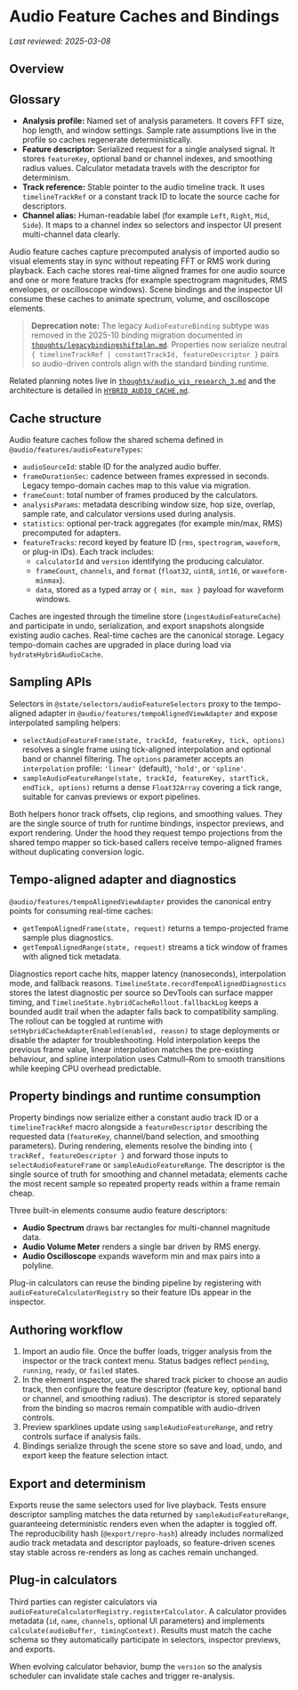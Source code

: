 # Audio Feature Caches and Bindings

_Last reviewed: 2025-03-08_

## Overview

## Glossary

- **Analysis profile:** Named set of analysis parameters.
  It covers FFT size, hop length, and window settings.
  Sample rate assumptions live in the profile so caches regenerate deterministically.
- **Feature descriptor:** Serialized request for a single analysed signal.
  It stores `featureKey`, optional band or channel indexes, and smoothing radius values.
  Calculator metadata travels with the descriptor for determinism.
- **Track reference:** Stable pointer to the audio timeline track.
  It uses `timelineTrackRef` or a constant track ID to locate the source cache for descriptors.
- **Channel alias:** Human-readable label (for example `Left`, `Right`, `Mid`, `Side`).
  It maps to a channel index so selectors and inspector UI present multi-channel data clearly.

Audio feature caches capture precomputed analysis of imported audio so visual elements stay in sync
without repeating FFT or RMS work during playback. Each cache stores real-time aligned frames for one
audio source and one or more feature tracks (for example spectrogram magnitudes, RMS envelopes, or
oscilloscope windows). Scene bindings and the inspector UI consume these caches to animate spectrum,
volume, and oscilloscope elements.

> **Deprecation note:** The legacy `AudioFeatureBinding` subtype was removed in the 2025-10 binding
> migration documented in [`thoughts/legacybindingshiftplan.md`](../thoughts/legacybindingshiftplan.md).
> Properties now serialize neutral `{ timelineTrackRef | constantTrackId, featureDescriptor }` pairs
> so audio-driven controls align with the standard binding runtime.

Related planning notes live in [`thoughts/audio_vis_research_3.md`](../thoughts/audio_vis_research_3.md)
and the architecture is detailed in [`HYBRID_AUDIO_CACHE.md`](./HYBRID_AUDIO_CACHE.md).

## Cache structure

Audio feature caches follow the shared schema defined in `@audio/features/audioFeatureTypes`:

- `audioSourceId`: stable ID for the analyzed audio buffer.
- `frameDurationSec`: cadence between frames expressed in seconds. Legacy tempo-domain caches map to
  this value via migration.
- `frameCount`: total number of frames produced by the calculators.
- `analysisParams`: metadata describing window size, hop size, overlap, sample rate, and calculator
  versions used during analysis.
- `statistics`: optional per-track aggregates (for example min/max, RMS) precomputed for adapters.
- `featureTracks`: record keyed by feature ID (`rms`, `spectrogram`, `waveform`, or plug-in IDs).
  Each track includes:
  - `calculatorId` and `version` identifying the producing calculator.
  - `frameCount`, `channels`, and `format` (`float32`, `uint8`, `int16`, or `waveform-minmax`).
  - `data`, stored as a typed array or `{ min, max }` payload for waveform windows.

Caches are ingested through the timeline store (`ingestAudioFeatureCache`) and participate in undo,
serialization, and export snapshots alongside existing audio caches. Real-time caches are the
canonical storage. Legacy tempo-domain caches are upgraded in place during load via
`hydrateHybridAudioCache`.

## Sampling APIs

Selectors in `@state/selectors/audioFeatureSelectors` proxy to the tempo-aligned adapter in
`@audio/features/tempoAlignedViewAdapter` and expose interpolated sampling helpers:

- `selectAudioFeatureFrame(state, trackId, featureKey, tick, options)` resolves a single frame using
  tick-aligned interpolation and optional band or channel filtering. The `options` parameter accepts
  an `interpolation` profile: `'linear'` (default), `'hold'`, or `'spline'`.
- `sampleAudioFeatureRange(state, trackId, featureKey, startTick, endTick, options)` returns a dense
  `Float32Array` covering a tick range, suitable for canvas previews or export pipelines.

Both helpers honor track offsets, clip regions, and smoothing values. They are the single source of
truth for runtime bindings, inspector previews, and export rendering. Under the hood they request
tempo projections from the shared tempo mapper so tick-based callers receive tempo-aligned frames
without duplicating conversion logic.

## Tempo-aligned adapter and diagnostics

`@audio/features/tempoAlignedViewAdapter` provides the canonical entry points for consuming real-time
caches:

- `getTempoAlignedFrame(state, request)` returns a tempo-projected frame sample plus diagnostics.
- `getTempoAlignedRange(state, request)` streams a tick window of frames with aligned tick metadata.

Diagnostics report cache hits, mapper latency (nanoseconds), interpolation mode, and fallback reasons.
`TimelineState.recordTempoAlignedDiagnostics` stores the latest diagnostic per source so DevTools can
surface mapper timing, and `TimelineState.hybridCacheRollout.fallbackLog` keeps a bounded audit trail
when the adapter falls back to compatibility sampling. The rollout can be toggled at runtime with
`setHybridCacheAdapterEnabled(enabled, reason)` to stage deployments or disable the adapter for
troubleshooting. Hold interpolation keeps the previous frame value, linear interpolation matches the
pre-existing behaviour, and spline interpolation uses Catmull–Rom to smooth transitions while keeping
CPU overhead predictable.

## Property bindings and runtime consumption

Property bindings now serialize either a constant audio track ID or a `timelineTrackRef` macro
alongside a `featureDescriptor` describing the requested data (`featureKey`, channel/band selection,
and smoothing parameters). During rendering, elements resolve the binding into `{ trackRef,
featureDescriptor }` and forward those inputs to `selectAudioFeatureFrame` or
`sampleAudioFeatureRange`. The descriptor is the single source of truth for smoothing and channel
metadata; elements cache the most recent sample so repeated property reads within a frame remain
cheap.

Three built-in elements consume audio feature descriptors:

- **Audio Spectrum** draws bar rectangles for multi-channel magnitude data.
- **Audio Volume Meter** renders a single bar driven by RMS energy.
- **Audio Oscilloscope** expands waveform min and max pairs into a polyline.

Plug-in calculators can reuse the binding pipeline by registering with
`audioFeatureCalculatorRegistry` so their feature IDs appear in the inspector.

## Authoring workflow

1. Import an audio file. Once the buffer loads, trigger analysis from the inspector or the track
   context menu. Status badges reflect `pending`, `running`, `ready`, or `failed` states.
2. In the element inspector, use the shared track picker to choose an audio track, then configure the
   feature descriptor (feature key, optional band or channel, and smoothing radius). The descriptor is
   stored separately from the binding so macros remain compatible with audio-driven controls.
3. Preview sparklines update using `sampleAudioFeatureRange`, and retry controls surface if analysis
   fails.
4. Bindings serialize through the scene store so save and load, undo, and export keep the feature
   selection intact.

## Export and determinism

Exports reuse the same selectors used for live playback. Tests ensure descriptor sampling matches the
data returned by `sampleAudioFeatureRange`, guaranteeing deterministic renders even when the adapter is
toggled off. The reproducibility hash (`@export/repro-hash`) already includes normalized audio track
metadata and descriptor payloads, so feature-driven scenes stay stable across re-renders as long as
caches remain unchanged.

## Plug-in calculators

Third parties can register calculators via `audioFeatureCalculatorRegistry.registerCalculator`. A
calculator provides metadata (`id`, `name`, `channels`, optional UI parameters) and implements
`calculate(audioBuffer, timingContext)`. Results must match the cache schema so they automatically
participate in selectors, inspector previews, and exports.

When evolving calculator behavior, bump the `version` so the analysis scheduler can invalidate stale
caches and trigger re-analysis.
